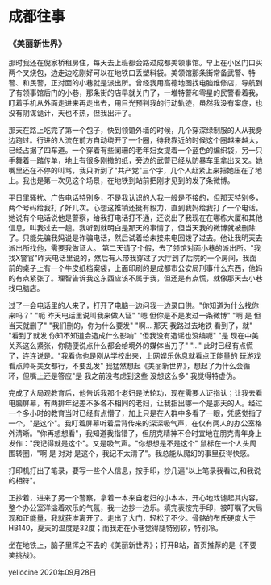 # 成都往事

### 《美丽新世界》

​	那时我还在倪家桥租房住，每天去上班都会路过成都美领事馆。早上在小区门口买两个叉烧包，边走边吃刚好可以在地铁口丢塑料袋。美领馆那条街常备武警、特警、和民警，正对面的小巷就是派出所。曾经我用高德地图找电脑维修店，导航到了有领事馆后门的小巷，那条街的店早就关门了，一堆特警和零星的民警看着我，盯着手机从外面走进来再走出去，用目光预判我的行动轨迹，虽然我没有案底，也没有阴谋诡计，天也不热，但我出汗了。

​	那天在路上吃完了第一个包子，快到领馆外墙的时候，几个穿深绿制服的人从我身边跑过。行进的人流在前方自动绕开了一个圈，待我靠近的时候这个圈越来越大，已经占据了四车道。一个穿着有些阑珊的老年妇女提着一个蓝色的编织袋，另一只手舞着一踏传单，地上有很多刚撒的纸，旁边的武警已经从防暴车里拿出叉叉。她嘴里还在不停的叫骂，我只听到了"共产党"三个字，几个人赶紧上来把她压在了地上。我也是第一次见这个场景，在地铁到站前把刚才见到的发了条微博。

​	平日里骚扰、广告电话特别多，不是我认识的人我一般是不接的，但那天特别多，两个号码给我打了好几次。心想这推销还挺有毅力，直到我妈给我打了一个电话。她说有个电话说他是警察，给我打电话打不通，还说出了我现在在哪栋大厦和其他信息，叫我过去一趟。我听到就明白是那天的事情了，但当天我的微博就被删除了。只能先骗我妈说是诈骗电话，然后试着给未接来电回拨了过去。他让我明天去派出所找他，需要我做证人。
第二天请了个假，去了领馆对面小巷的派出所。"我找X警官"昨天电话里说的，然后有人带我穿过了大厅到了后院的一个房间，我面前的桌子上有一个牛皮纸档案袋，上面印刷的是成都市公安局刑事什么东西，他妈的有点紧张了。理智告诉我这东西应该不属于我，但还是有点慌，就像那天去小巷找电脑店。

​	过了一会电话里的人来了，打开了电脑一边问我一边录口供。"你知道为什么找你来吗？" "呃 昨天电话里说叫我来做人证" "嗯 但你是不是发过一条微博" "啊 是 但当天就删了" "我们删的，你为什么要发" "啊... 那天 我路过去地铁 看到了，就" "看到了就发 你知不知道会造成什么影响" "但我没有造谣也没编呃" "是 现在中美关系这么紧张，你随便说点什么都会给境外的媒体当刀子" "..." 此时已经有点慌了，连连说是。"我看你也是刚从学校出来，上网娱乐休息就看点正能量的 玩游戏 看点帅哥美女都行，不要乱发" 我猛然想起《美丽新世界》，想起了为什么会循环，但嘴上还是答应"是 我之前没考虑到这些 没想这么多" 我觉得特虚伪。

​	完成了大局观教育后，他告诉我那个老妇是法轮功，现在需要人证指认；让我去看电脑屏幕，有两排年纪差不多各不相同的老妇，让我指出哪一个是那天的人。经过一个多小时的教育当时已经有点懵了，加上只是在人群中多看了一眼，凭感觉指了一个，"是这个"。我盯着屏幕听着后背传来的深深吸气声，在仅有两人的办公室格外清晰。"你再想想看"，我知道我指错了，但朋克精神不合时宜地在朋克青年身上发作："我记得就是这个"。又是吸气声。"你想想是不是这个" 鼠标在一个人头周围转圈，"啊 是 对对 是这个，我记不太清了"。我总能从魔幻的事里获得快感。

​	打印机打出了笔录，要写一些个人信息，按手印，抄几遍"以上笔录我看过,和我说的相符"。

​	正抄着，进来了另一个警察，拿着一本来自老妇的小本本，开心地戏谑起其内容，整个办公室洋溢着欢乐的气氛，我一边抄一边乐。填完表按完手印，被叮嘱了大局观和正能量，我就获准离开了。走出了大门，轻松了不少。骨骼的布氏硬度大于HB140，夏天的温度是32度；而我走在小巷觉得腿特别软，特别冷。

​	坐在地铁上，脑子里挥之不去的《美丽新世界》；打开B站，首页推荐的是《不要笑挑战》。

yellocine
2020年09月28日

